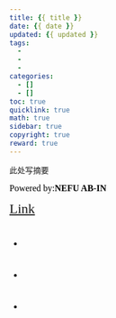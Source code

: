 ```yaml
---
title: {{ title }}
date: {{ date }}
updated: {{ updated }}
tags:
  - 
  - 
  - 
categories:
  - []
  - []
toc: true
quicklink: true
math: true
sidebar: true
copyright: true
reward: true
---
```


此处写摘要
<!-- more -->

<font color=#000000	size=3 face=楷体>Powered by:**NEFU AB-IN**</font>

<font color=#FFA500 size=5 face=楷体>[Link]()</font>


# <font color=#6495ED size=6 ></font>

* ### <font color=#000000 size=4 face=粗体></font>

  

* ### <font color=#000000 size=4 face=粗体></font>

  

* ### <font color=#000000 size=4 face=粗体></font>

  

